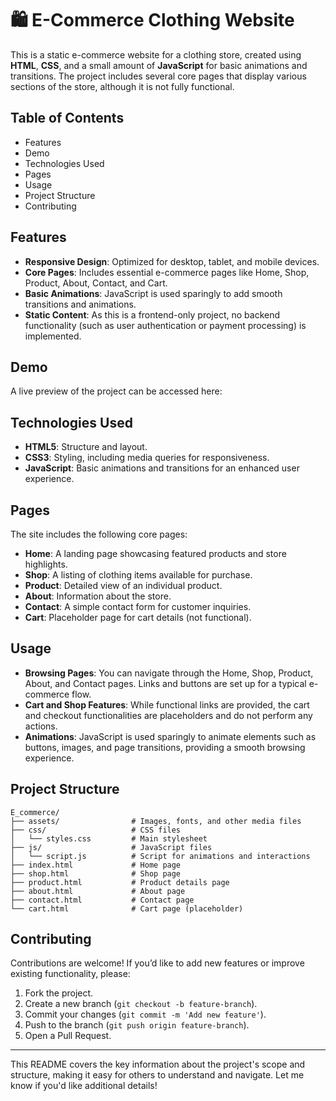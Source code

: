 # 🛍️ E-Commerce Clothing Website

This is a static e-commerce website for a clothing store, created using **HTML**, **CSS**, and a small amount of **JavaScript** for basic animations and transitions. The project includes several core pages that display various sections of the store, although it is not fully functional.

## Table of Contents
- Features
- Demo
- Technologies Used
- Pages
- Usage
- Project Structure
- Contributing

## Features
- **Responsive Design**: Optimized for desktop, tablet, and mobile devices.
- **Core Pages**: Includes essential e-commerce pages like Home, Shop, Product, About, Contact, and Cart.
- **Basic Animations**: JavaScript is used sparingly to add smooth transitions and animations.
- **Static Content**: As this is a frontend-only project, no backend functionality (such as user authentication or payment processing) is implemented.

## Demo
A live preview of the project can be accessed here: 



## Technologies Used
- **HTML5**: Structure and layout.
- **CSS3**: Styling, including media queries for responsiveness.
- **JavaScript**: Basic animations and transitions for an enhanced user experience.

## Pages

The site includes the following core pages:
- **Home**: A landing page showcasing featured products and store highlights.
- **Shop**: A listing of clothing items available for purchase.
- **Product**: Detailed view of an individual product.
- **About**: Information about the store.
- **Contact**: A simple contact form for customer inquiries.
- **Cart**: Placeholder page for cart details (not functional).

## Usage
- **Browsing Pages**: You can navigate through the Home, Shop, Product, About, and Contact pages. Links and buttons are set up for a typical e-commerce flow.
- **Cart and Shop Features**: While functional links are provided, the cart and checkout functionalities are placeholders and do not perform any actions.
- **Animations**: JavaScript is used sparingly to animate elements such as buttons, images, and page transitions, providing a smooth browsing experience.

## Project Structure
```
E_commerce/
├── assets/                # Images, fonts, and other media files
├── css/                   # CSS files
│   └── styles.css         # Main stylesheet
├── js/                    # JavaScript files
│   └── script.js          # Script for animations and interactions
├── index.html             # Home page
├── shop.html              # Shop page
├── product.html           # Product details page
├── about.html             # About page
├── contact.html           # Contact page
└── cart.html              # Cart page (placeholder)
```

## Contributing
Contributions are welcome! If you’d like to add new features or improve existing functionality, please:
1. Fork the project.
2. Create a new branch (`git checkout -b feature-branch`).
3. Commit your changes (`git commit -m 'Add new feature'`).
4. Push to the branch (`git push origin feature-branch`).
5. Open a Pull Request.

---

This README covers the key information about the project's scope and structure, making it easy for others to understand and navigate. Let me know if you'd like additional details!
